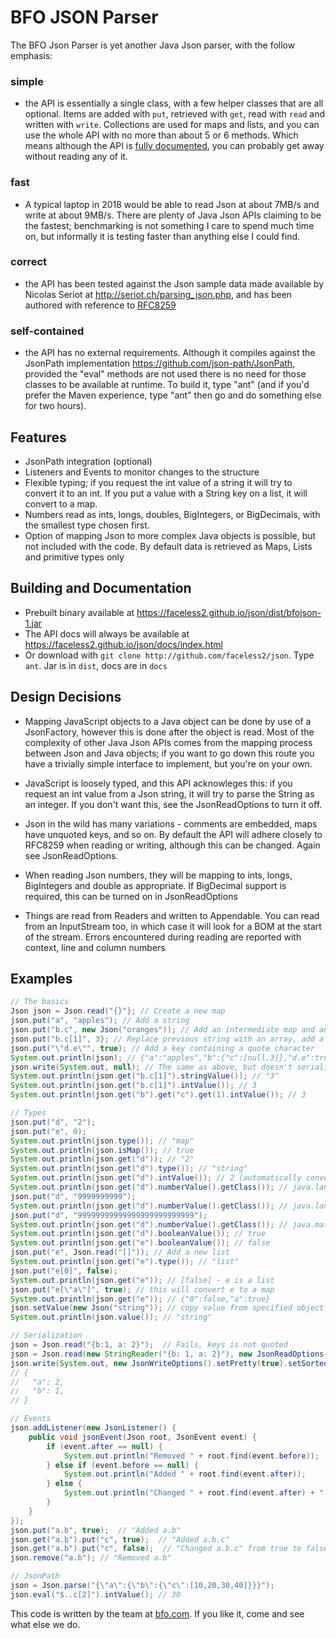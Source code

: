 # BFO JSON Parser

The BFO Json Parser is yet another Java Json parser, with the follow emphasis:

### simple
* the API is essentially a single class, with a few helper classes that are all optional. Items are added with `put`, retrieved with `get`, read with `read` and written with `write`. Collections are used for maps and lists, and you can use the whole API with no more than about 5 or 6 methods. Which means although the API is [fully documented](https://faceless2.github.io/json/docs/index.html), you can probably get away without reading any of it.

### fast
* A typical laptop in 2018 would be able to read Json at about 7MB/s and write at about 9MB/s. There are plenty of Java Json APIs claiming to be the fastest; benchmarking is not something I care to spend much time on, but informally it is testing faster than anything else I could find.

### correct
* the API has been tested against the Json sample data made available by Nicolas Seriot at http://seriot.ch/parsing_json.php, and has been authored with reference to [RFC8259](https://tools.ietf.org/html/rfc8259)

### self-contained
* the API has no external requirements. Although it compiles against the JsonPath implementation https://github.com/json-path/JsonPath, provided the "eval" methods are not used there is no need for those classes to be available at runtime. To build it, type "ant" (and if you'd prefer the Maven experience, type "ant" then go and do something else for two hours).

## Features
* JsonPath integration (optional)
* Listeners and Events to monitor changes to the structure
* Flexible typing; if you request the int value of a string it will try to convert it to an int. If you put a value with a String key on a list, it will convert to a map.
* Numbers read as ints, longs, doubles, BigIntegers, or BigDecimals, with the smallest type chosen first.
* Option of mapping Json to more complex Java objects is possible, but not included with the code. By default data is retrieved as  Maps, Lists and primitive types only

## Building and Documentation
* Prebuilt binary available at https://faceless2.github.io/json/dist/bfojson-1.jar
* The API docs will always be available at https://faceless2.github.io/json/docs/index.html
* Or download with `git clone http://github.com/faceless2/json`. Type `ant`. Jar is in `dist`, docs are in `docs`
 
## Design Decisions
* Mapping JavaScript objects to a Java object can be done by use of a JsonFactory, however this is done after the object is read. Most of the complexity of other Java Json APIs comes from the mapping process between Json and Java objects; if you want to go down this route you have a trivially simple interface to implement, but you're on your own.
   
* JavaScript is loosely typed, and this API acknowleges this: if you request an int value from a Json string, it will try to parse the String as an integer. If you don't want this, see the JsonReadOptions to turn it off.

* Json in the wild has many variations - comments are embedded, maps have unquoted keys, and so on. By default the API will adhere closely to RFC8259 when reading or writing, although this can be changed. Again see JsonReadOptions.

* When reading Json numbers, they will be mapping to ints, longs, BigIntegers and double as appropriate. If BigDecimal support is required, this can be turned on in JsonReadOptions

* Things are read from Readers and written to Appendable. You can read from an InputStream too, in which case it will look for a BOM at the start of the stream.
Errors encountered during reading are reported with context, line and column numbers

## Examples
```java
// The basics
Json json = Json.read("{}"}; // Create a new map
json.put("a", "apples"); // Add a string
json.put("b.c", new Json("oranges")); // Add an intermediate map and another string
json.put("b.c[1]", 3}; // Replace previous string with an array, add a null then a number.
json.put("\"d.e\"", true); // Add a key containing a quote character
System.out.println(json); // {"a":"apples","b":{"c":[null,3]},"d.e":true}
json.write(System.out, null); // The same as above, but doesn't serialize to a String first.
System.out.println(json.get("b.c[1]").stringValue()); // "3"
System.out.println(json.get("b.c[1]").intValue()); // 3
System.out.println(json.get("b").get("c").get(1).intValue()); // 3

// Types
json.put("d", "2");
json.put("e", 0);
System.out.println(json.type()); // "map"
System.out.println(json.isMap()); // true
System.out.println(json.get("d")); // "2"
System.out.println(json.get("d").type()); // "string"
System.out.println(json.get("d").intValue()); // 2 (automatically converted from string)
System.out.println(json.get("d").numberValue().getClass()); // java.lang.Integer
json.put("d", "9999999999");
System.out.println(json.get("d").numberValue().getClass()); // java.lang.Long
json.put("d", "99999999999999999999999999");
System.out.println(json.get("d").numberValue().getClass()); // java.math.BigInteger
System.out.println(json.get("d").booleanValue()); // true
System.out.println(json.get("e").booleanValue()); // false
json.put("e", Json.read("[]")); // Add a new list
System.out.println(json.get("e").type()); // "list"
json.put("e[0]", false);
System.out.println(json.get("e")); // [false] - e is a list
json.put("e[\"a\"]", true); // this will convert e to a map
System.out.println(json.get("e")); // {"0":false,"a":true}
json.setValue(new Json("string")); // copy value from specified object
System.out.println(json.value()); // "string"

// Serialization
json = Json.read("{b:1, a: 2}");  // Fails, keys is not quoted
json = Json.read(new StringReader("{b: 1, a: 2}"), new JsonReadOptions().setAllowUnquotedKey(true)); // OK
json.write(System.out, new JsonWriteOptions().setPretty(true).setSorted(true)); // pretty print and sort keys
// {
//   "a": 2,
//   "b": 1,
// }

// Events
json.addListener(new JsonListener() {
    public void jsonEvent(Json root, JsonEvent event) {
        if (event.after == null) {
            System.out.println("Removed " + root.find(event.before));
        } else if (event.before == null) {
            System.out.println("Added " + root.find(event.after));
        } else {
            System.out.println("Changed " + root.find(event.after) + " from " + event.before+" to " + event.after);
        }
    }
});
json.put("a.b", true);  // "Added a.b"
json.get("a.b").put("c", true);  // "Added a.b.c"
json.get("a.b").put("c", false);  // "Changed a.b.c" from true to false
json.remove("a.b"); // "Removed a.b"

// JsonPath
json = Json.parse("{\"a\":{\"b\":{\"c\":[10,20,30,40]}}}");
json.eval("$..c[2]").intValue(); // 30
```

This code is written by the team at [bfo.com](https://bfo.com). If you like it, come and see what else we do.
